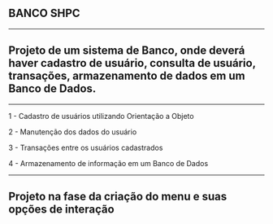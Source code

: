 ## BANCO SHPC
*****************************************************************
## Projeto de um sistema de Banco, onde deverá haver cadastro de usuário, consulta de usuário, transações, armazenamento de dados em um Banco de Dados.
*****************************************************************
1 - Cadastro de usuários utilizando Orientação a Objeto

2 - Manutenção dos dados do usuário

3 - Transações entre os usuários cadastrados

4 - Armazenamento de informação em um Banco de Dados

*****************************************************************
## Projeto na fase da criação do menu e suas opções de interação ##
